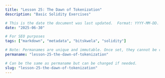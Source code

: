 ```yaml
---
title: "Lesson 25: The Dawn of Tokenization"
description: "Basic Solidity Exercises"

# This is the date the document was last updated.  Format: YYYY-MM-DD.
date: "2025-06-30"

# For SEO purposes
tags: ["markdown", "metadata", "bitskwela", "solidity"]

# Note: Permanames are unique and immutable. Once set, they cannot be changed.  You may change the filename but not this.
permaname: "lesson-25-the-dawn-of-tokenization"

# Can be the same as permaname but can be changed if needed.
slug: "lesson-25-the-dawn-of-tokenization"
---
```


